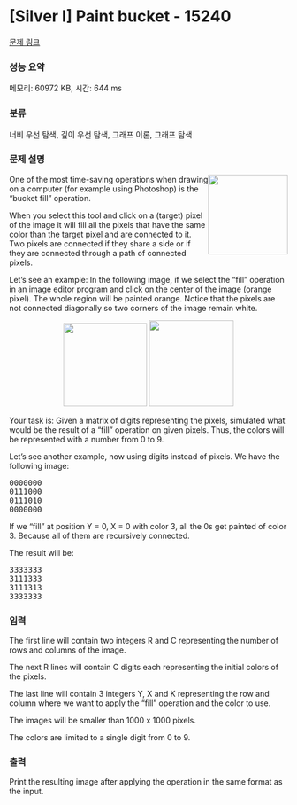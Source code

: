 # [Silver I] Paint bucket - 15240 

[문제 링크](https://www.acmicpc.net/problem/15240) 

### 성능 요약

메모리: 60972 KB, 시간: 644 ms

### 분류

너비 우선 탐색, 깊이 우선 탐색, 그래프 이론, 그래프 탐색

### 문제 설명

<p dir="ltr"><img alt="" src="https://onlinejudgeimages.s3-ap-northeast-1.amazonaws.com/problem/15240/1.gif" style="float:right; height:144px; width:144px">One of the most time-saving operations when drawing on a computer (for example using Photoshop) is the “bucket fill”  operation.</p>

<p dir="ltr">When you select this tool and click on a (target) pixel of the image it will fill all the pixels that have the same color than the target pixel and are connected to it. Two pixels are connected if they share a side or if they are connected through a path of connected pixels.</p>

<p dir="ltr">Let’s see an example: In the following image, if we select the “fill” operation in an image editor program and click on the center of the image (orange pixel). The whole region will be painted orange. Notice that the pixels are not connected diagonally so two corners of the image remain white.</p>

<p dir="ltr" style="text-align:center"><img alt="" src="https://onlinejudgeimages.s3-ap-northeast-1.amazonaws.com/problem/15240/2.png" style="height:150px; width:151px"> <img alt="" src="https://onlinejudgeimages.s3-ap-northeast-1.amazonaws.com/problem/15240/3.png" style="height:155px; width:153px"></p>

<p dir="ltr">Your task is: Given a matrix of digits representing the pixels, simulated what would be the result of a “fill” operation on given pixels. Thus, the colors will be represented with a number from 0 to 9.</p>

<p dir="ltr">Let’s see another example, now using digits instead of pixels. We have the following image:</p>

<pre>0000000
0111000
0111010
0000000
</pre>

<p dir="ltr">If we “fill” at position Y = 0, X = 0 with color 3, all the 0s get painted of color 3. Because all of them are recursively connected.</p>

<p dir="ltr">The result will be:</p>

<pre>3333333
3111333
3111313
3333333
</pre>

### 입력 

 <p dir="ltr">The first line will contain two integers R and C representing the number of rows and columns of the image.</p>

<p dir="ltr">The next R lines will contain C digits each representing the initial colors of the pixels.</p>

<p dir="ltr">The last line will contain 3 integers Y, X and K representing the row and column where we want to apply the “fill” operation and the color to use.</p>

<p dir="ltr">The images will be smaller than 1000 x 1000 pixels.</p>

<p dir="ltr">The colors are limited to a single digit from 0 to 9.</p>

### 출력 

 <p dir="ltr">Print the resulting image after applying the operation in the same format as the input.</p>

